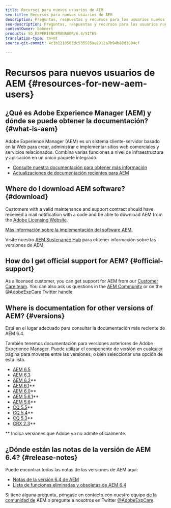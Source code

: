 ```yaml
---
title: Recursos para nuevos usuarios de AEM
seo-title: Recursos para nuevos usuarios de AEM
description: Preguntas, respuestas y recursos para los usuarios nuevos de AEM
seo-description: Preguntas, respuestas y recursos para los usuarios nuevos de AEM
contentOwner: bohnert
products: SG_EXPERIENCEMANAGER/6.4/SITES
translation-type: tm+mt
source-git-commit: 4c1b1210503dc535585ae8912a7b94b88d1604cf

---
```



# Recursos para nuevos usuarios de AEM {#resources-for-new-aem-users}

## ¿Qué es Adobe Experience Manager (AEM) y dónde se puede obtener la documentación? {#what-is-aem}

Adobe Experience Manager (AEM) es un sistema cliente-servidor basado en la Web para crear, administrar e implementar sitios web comerciales y servicios relacionados. Combina varias funciones a nivel de infraestructura y aplicación en un único paquete integrado.

* [Consulte nuestra documentación para obtener más información](/help/sites-deploying/home.md)
* [Actualizaciones de documentación recientes para AEM](https://helpx.adobe.com/experience-manager/documentation-updates.html)

## Where do I download AEM software? {#download}

Customers with a valid maintenance and support contract should have received a mail notification with a code and be able to download AEM from the [Adobe Licensing Website](http://licensing.adobe.com/).

[Más información sobre la implementación del software AEM.](/help/sites-deploying/home.md)

Visite nuestro [AEM Sustenance Hub](https://helpx.adobe.com/experience-manager/aem-releases-updates.html) para obtener información sobre las versiones de AEM.

## How do I get official support for AEM? {#official-support}

As a licensed customer, you can get support for AEM from our [Customer Care team](https://helpx.adobe.com/marketing-cloud/contact-support.html). You can also ask us questions in the [AEM Community](https://forums.adobe.com/community/experience-cloud/marketing-cloud/experience-manager) or on the [@AdobeExpCare](https://twitter.com/adobeexpcare) Twitter handle.

## Where is documentation for other versions of AEM? {#versions}

Está en el lugar adecuado para consultar la documentación más reciente de AEM 6.4.

También tenemos documentación para versiones anteriores de Adobe Experience Manager. Puede utilizar el componente de versión en cualquier página para moverse entre las versiones, o bien seleccionar una opción de esta lista.

* [AEM 6.5](https://helpx.adobe.com/support/experience-manager/6-5.html)
* [AEM 6.3](https://helpx.adobe.com/support/experience-manager/6-3.html)
* [AEM 6.2](https://helpx.adobe.com/support/experience-manager/6-2.html)**
* [AEM 6.1](https://docs.adobe.com/docs/en/aem/6-1.html)**
* [AEM 6.0](https://docs.adobe.com/docs/en/aem/6-0.html)**
* [AEM 5.6.1](https://helpx.adobe.com/experience-manager/aem-previous-versions.html)**
* [AEM 5.6](https://helpx.adobe.com/experience-manager/aem-previous-versions.html)**
* [CQ 5.5](https://helpx.adobe.com/experience-manager/aem-previous-versions.html)**
* [CQ 5.4](https://helpx.adobe.com/experience-manager/aem-previous-versions.html)**
* [CQ 5.3](https://helpx.adobe.com/experience-manager/aem-previous-versions.html)**
* [CRX 2.3](https://helpx.adobe.com/experience-manager/aem-previous-versions.html)**

** Indica versiones que Adobe ya no admite oficialmente.

## ¿Dónde están las notas de la versión de AEM 6.4? {#release-notes}

Puede encontrar todas las notas de las versiones de AEM aquí:

* [Notas de la versión 6.4 de AEM](/help/release-notes/home.md)
* [Lista de funciones eliminadas y obsoletas de AEM 6.4](/help/release-notes/deprecated-removed-features.md)

Si tiene alguna pregunta, póngase en contacto con nuestro equipo [de la comunidad de](http://help-forums.adobe.com/content/adobeforums/en/experience-manager-forum/adobe-experience-manager.html) AEM o pregunte a nosotros en Twitter [@AdobeExpCare](https://twitter.com/adobeexpcare).
